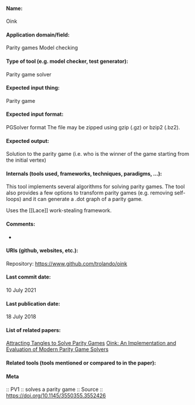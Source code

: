 #### Name:
Oink

#### Application domain/field:
Parity games
Model checking

#### Type of tool (e.g. model checker, test generator):
Parity game solver

#### Expected input thing:
Parity game

#### Expected input format:
PGSolver format
The file may be zipped using gzip (.gz) or bzip2 (.bz2).

#### Expected output:
Solution to the parity game (i.e. who is the winner of the game starting from the initial vertex)

#### Internals (tools used, frameworks, techniques, paradigms, ...):
This tool implements several algorithms for solving parity games.
The tool also provides a few options to transform parity games (e.g. removing self-loops) and it can generate a .dot graph of a parity game.

Uses the [[Lace]] work-stealing framework.

#### Comments:
-

#### URIs (github, websites, etc.):
Repository: https://www.github.com/trolando/oink

#### Last commit date:
10 July 2021

#### Last publication date:
18 July 2018

#### List of related papers:
[Attracting Tangles to Solve Parity Games](https://doi.org/10.1007/978-3-319-96142-2_14)
[Oink: An Implementation and Evaluation of Modern Parity Game Solvers](https://doi.org/10.1007/978-3-319-89960-2_16)

#### Related tools (tools mentioned or compared to in the paper):

#### Meta
:: PV1 :: solves a parity game
:: Source :: https://doi.org/10.1145/3550355.3552426
